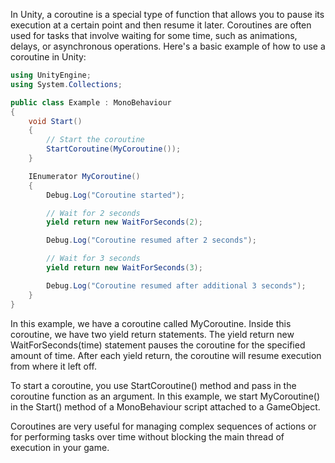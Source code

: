 In Unity, a coroutine is a special type of function that allows you to pause its execution at a certain point and then resume it later. Coroutines are often used for tasks that involve waiting for some time, such as animations, delays, or asynchronous operations. Here's a basic example of how to use a coroutine in Unity:

```C#
using UnityEngine;
using System.Collections;

public class Example : MonoBehaviour
{
    void Start()
    {
        // Start the coroutine
        StartCoroutine(MyCoroutine());
    }

    IEnumerator MyCoroutine()
    {
        Debug.Log("Coroutine started");

        // Wait for 2 seconds
        yield return new WaitForSeconds(2);

        Debug.Log("Coroutine resumed after 2 seconds");

        // Wait for 3 seconds
        yield return new WaitForSeconds(3);

        Debug.Log("Coroutine resumed after additional 3 seconds");
    }
}
```

In this example, we have a coroutine called MyCoroutine. Inside this coroutine, we have two yield return statements. The yield return new WaitForSeconds(time) statement pauses the coroutine for the specified amount of time. After each yield return, the coroutine will resume execution from where it left off.

To start a coroutine, you use StartCoroutine() method and pass in the coroutine function as an argument. In this example, we start MyCoroutine() in the Start() method of a MonoBehaviour script attached to a GameObject.

Coroutines are very useful for managing complex sequences of actions or for performing tasks over time without blocking the main thread of execution in your game.